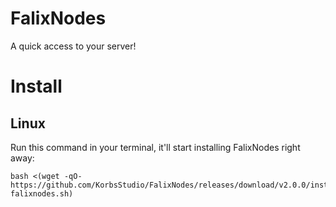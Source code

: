 # FalixNodes
A quick access to your server!

# Install
## Linux
Run this command in your terminal, it'll start installing FalixNodes right away:
```
bash <(wget -qO- https://github.com/KorbsStudio/FalixNodes/releases/download/v2.0.0/install-falixnodes.sh)
```
